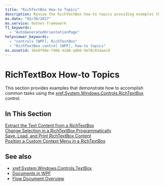 ```yaml
---
title: "RichTextBox How-to Topics"
description: Review the RichTextBox how-to topics providing examples that demonstrate how to accomplish common tasks using the RichTextBox control.
ms.date: "03/30/2017"
ms.service: dotnet-framework
f1_keywords: 
  - "AutoGeneratedOrientationPage"
helpviewer_keywords: 
  - "controls [WPF], RichTextBox"
  - "RichTextBox control [WPF], how-to topics"
ms.assetid: 36e9f98e-f968-42d8-adb6-9e78c814aec0
---
```

# RichTextBox How-to Topics

This section provides examples that demonstrate how to accomplish common tasks using the <xref:System.Windows.Controls.RichTextBox> control.  
  
## In This Section  

 [Extract the Text Content from a RichTextBox](how-to-extract-the-text-content-from-a-richtextbox.md)  
 [Change Selection in a RichTextBox Programmatically](change-selection-in-a-richtextbox-programmatically.md)  
 [Save, Load, and Print RichTextBox Content](how-to-save-load-and-print-richtextbox-content.md)  
 [Position a Custom Context Menu in a RichTextBox](how-to-position-a-custom-context-menu-in-a-richtextbox.md)  
  
## See also

- <xref:System.Windows.Controls.TextBox>
- [Documents in WPF](../advanced/documents-in-wpf.md)
- [Flow Document Overview](../advanced/flow-document-overview.md)
